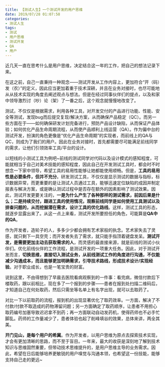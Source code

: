 ```yaml
---
title: 【测试人生】一个测试开发的用户思维
date: 2019/07/28 01:07:58
categories:
- 测试人生
tags:
- 测试
- 用户思维
- 测试开发
- QA
- 用户
---
```


近几天一直在思考什么是用户思维，决定结合这一年的工作，把自己的想法记录下来。

在这之前，自己一直秉持一种观念——测试开发从工作内容上，更加符合“开（码）发（农）”的定义，因此应当更加着重于技术深耕，并且在业务对接时，也尽可能地从从技术实现的角度去阐述观点与想法。但是在经过同事伙伴们的提点，以及和家中领导激烈讨（吵）论（架）了一番之后，这个观念就慢慢地改变了。

测试，不仅仅是根据需求，利用各种工具，对开发交付的产品进行功能、性能、安全等测试，发现bug而后提交复现/解决方案，从而确保产品稳定（QC）。而另一些方面在于——如何确保研发计划完备进行，预防产品设计缺陷，从而保证产品体验；如何优化产品生命周期流程，从而使产品顺利上线运营（QA）。作为偏中台的测试开发，扮演的角色更像是“优化产品生命周期”的实现者，而前线上的QA与QC，则成为了我们的用户。因此在业务对接时，首先都需要尽可能满足前线同学的需求，让他们引领效率工具/平台的设计。

<!-- more -->

以短线的小测试工具为例吧~前线的测试同学对代码以及设计模式的感知程度，可能就相当于自己对美术技能的感知程度，因此自己在开发测试工具时，都会时不时想念一下家中领导，希望工具的易用性能够让她都能使用顺畅。但是，**工具的易用性是必要条件，但并不充分**。研发测试工具，不仅仅是显示测试的数据与指标，标识数据异常，而更重要的是让测试人员通过工具，能够迅速定位缺陷的成因并制定报表与解决方案，或是确认测试过程中是否存在额外的因素影响了测试效果。因此，测试开发更要关注的，**一是为什么产生了各种那样的测试需求，前因后果是什么；二是持续交付，跟进工具的使用情况，观察前线同学是如何使用工具测试以及排查问题的，从而挖掘潜在需求，设计工具的优化路线**。这样，测试工具的形态，就逐步显露出来了。从这一点上来看，测试开发所要担任的角色，可能算是**QA中的QA**。

作为开发者，造轮子的人，多多少少都会拥有艺术家般的执念。艺术家失去了灵感，就只剩下一具空壳；而开发者失去了需求，就只能手指顶着键盘发呆。**测试开发，是需要更加主动去获取需求的人**，而灵感的最直接来源，就是前线的测试小伙伴们。优化前线伙伴的工作流程，是测试开发的一项重大任务。因此，对于测试开发而言，**切换思维，直接切入测试业务，从前线测试工作的角度进行沟通，不仅能减少沟通成本，而且能够更加明确需求，引导技术路线，形成技术设计/实现经验**。对于职业成长，也是一笔宝贵的财富。

说到这里，不由得想到了早晨去医院看病观察到的一件事：看完病，微信付款后下楼取药，跟以前相比，现在多了一个报到的步骤——患者在报到处扫描二维码后，才知道自己在何处取药，然后只需坐等名单上有名字出现，就可以去取药了。

对比一下以前取药的流程，报到机的出现显著优化了取药效率。一方面，解决了不付款/付款不取造成的药物滞留问题；另一方面确定了取药顺序，让患者不用担心取药编号加塞导致迟迟拿不到药；再一方面联动自动发药机，使得药师也不必手忙脚乱。药师的工作量减少了，患者体验也起了削峰填谷的效果，总体来讲，两全其美。

**开门见山，是每个用户的希冀**。作为开发者，以用户思维为原点去探索技术实现，才会有更加清晰的思路，而不至于盲目。一年来，最大的收获是深刻地了解到技术知识与思维固然重要，但带动技术思维提升的，是用户思维主导的业务需求。因此，希望在日后能够培养更敏锐的用户嗅觉与沟通本领，也希望这一份技能，能够支持自己走的更远~
